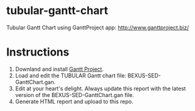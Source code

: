 # tubular-gantt-chart
Tubular Gantt Chart using GanttProject app: http://www.ganttproject.biz/

# Instructions
1. Downland and install [Gantt Project](http://www.ganttproject.biz/).
2. Load and edit the TUBULAR Gantt chart file: BEXUS-SED-GanttChart.gan.
3. Edit at your heart's delight. Always update this report with the latest version of the BEXUS-SED-GanttChart.gan file.
4. Generate HTML report and upload to this repo.
